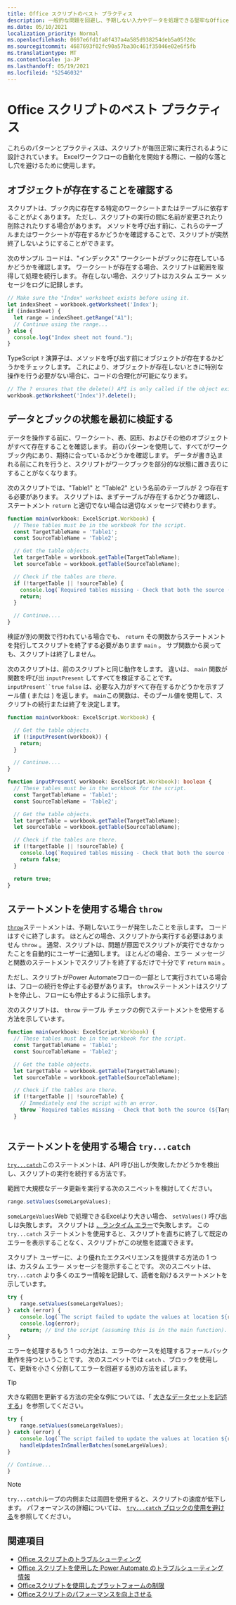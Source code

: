 ```yaml
---
title: Office スクリプトのベスト プラクティス
description: 一般的な問題を回避し、予期しない入力やデータを処理できる堅牢なOfficeスクリプトを記述する方法。
ms.date: 05/10/2021
localization_priority: Normal
ms.openlocfilehash: 0697e6fd1fa8f437a4a585d938254deb5a05f20c
ms.sourcegitcommit: 4687693f02fc90a57ba30c461f35046e02e6f5fb
ms.translationtype: MT
ms.contentlocale: ja-JP
ms.lasthandoff: 05/19/2021
ms.locfileid: "52546032"
---
```

# <a name="best-practices-in-office-scripts"></a>Office スクリプトのベスト プラクティス

これらのパターンとプラクティスは、スクリプトが毎回正常に実行されるように設計されています。 Excelワークフローの自動化を開始する際に、一般的な落とし穴を避けるために使用します。

## <a name="verify-an-object-is-present"></a>オブジェクトが存在することを確認する

スクリプトは、ブック内に存在する特定のワークシートまたはテーブルに依存することがよくあります。 ただし、スクリプトの実行の間に名前が変更されたり削除されたりする場合があります。 メソッドを呼び出す前に、これらのテーブルまたはワークシートが存在するかどうかを確認することで、スクリプトが突然終了しないようにすることができます。

次のサンプル コードは、"インデックス" ワークシートがブックに存在しているかどうかを確認します。 ワークシートが存在する場合、スクリプトは範囲を取得して処理を続行します。 存在しない場合、スクリプトはカスタム エラー メッセージをログに記録します。

```TypeScript
// Make sure the "Index" worksheet exists before using it.
let indexSheet = workbook.getWorksheet('Index');
if (indexSheet) {
  let range = indexSheet.getRange("A1");
  // Continue using the range...
} else {
  console.log("Index sheet not found.");
}
```

TypeScript `?` 演算子は、メソッドを呼び出す前にオブジェクトが存在するかどうかをチェックします。 これにより、オブジェクトが存在しないときに特別な操作を行う必要がない場合に、コードの合理化が可能になります。

```TypeScript
// The ? ensures that the delete() API is only called if the object exists.
workbook.getWorksheet('Index')?.delete();
```

## <a name="validate-data-and-workbook-state-first"></a>データとブックの状態を最初に検証する

データを操作する前に、ワークシート、表、図形、およびその他のオブジェクトがすべて存在することを確認します。 前のパターンを使用して、すべてがワークブック内にあり、期待に合っているかどうかを確認します。 データが書き込まれる前にこれを行うと、スクリプトがワークブックを部分的な状態に置き去りにすることがなくなります。

次のスクリプトでは、"Table1" と "Table2" という名前のテーブルが 2 つ存在する必要があります。 スクリプトは、まずテーブルが存在するかどうか確認し、ステートメント `return` と適切でない場合は適切なメッセージで終わります。

```TypeScript
function main(workbook: ExcelScript.Workbook) {
  // These tables must be in the workbook for the script.
  const TargetTableName = 'Table1';
  const SourceTableName = 'Table2';

  // Get the table objects.
  let targetTable = workbook.getTable(TargetTableName);
  let sourceTable = workbook.getTable(SourceTableName);

  // Check if the tables are there.
  if (!targetTable || !sourceTable) {
    console.log(`Required tables missing - Check that both the source (${TargetTableName}) and target (${SourceTableName}) tables are present before running the script.`);
    return;
  }

  // Continue....
}
```

検証が別の関数で行われている場合でも、 `return` その関数からステートメントを発行してスクリプトを終了する必要があります `main` 。 サブ関数から戻っても、スクリプトは終了しません。

次のスクリプトは、前のスクリプトと同じ動作をします。 違いは、 `main` 関数が関数を呼び出 `inputPresent` してすべてを検証することです。 `inputPresent``true` `false` は、必要な入力がすべて存在するかどうかを示すブール値 ( または ) を返します。 `main`この関数は、そのブール値を使用して、スクリプトの続行または終了を決定します。

```TypeScript
function main(workbook: ExcelScript.Workbook) {

  // Get the table objects.
  if (!inputPresent(workbook)) {
    return;
  }

  // Continue....
}

function inputPresent( workbook: ExcelScript.Workbook): boolean {
  // These tables must be in the workbook for the script.
  const TargetTableName = 'Table1';
  const SourceTableName = 'Table2';

  // Get the table objects.
  let targetTable = workbook.getTable(TargetTableName);
  let sourceTable = workbook.getTable(SourceTableName);

  // Check if the tables are there.
  if (!targetTable || !sourceTable) {
    console.log(`Required tables missing - Check that both the source (${TargetTableName}) and target (${SourceTableName}) tables are present before running the script.`);
    return false;
  }

  return true;
}
```

## <a name="when-to-use-a-throw-statement"></a>ステートメントを使用する場合 `throw`

[`throw`](https://developer.mozilla.org/docs/web/javascript/reference/statements/throw)ステートメントは、予期しないエラーが発生したことを示します。 コードはすぐに終了します。 ほとんどの場合、スクリプトから実行する必要はありません `throw` 。 通常、スクリプトは、問題が原因でスクリプトが実行できなかったことを自動的にユーザーに通知します。 ほとんどの場合、エラー メッセージと関数のステートメントでスクリプトを終了するだけで十分です `return` `main` 。

ただし、スクリプトがPower Automateフローの一部として実行されている場合は、フローの続行を停止する必要があります。 `throw`ステートメントはスクリプトを停止し、フローにも停止するように指示します。

次のスクリプトは、 `throw` テーブル チェックの例でステートメントを使用する方法を示しています。

```TypeScript
function main(workbook: ExcelScript.Workbook) {
  // These tables must be in the workbook for the script.
  const TargetTableName = 'Table1';
  const SourceTableName = 'Table2';

  // Get the table objects.
  let targetTable = workbook.getTable(TargetTableName);
  let sourceTable = workbook.getTable(SourceTableName);

  // Check if the tables are there.
  if (!targetTable || !sourceTable) {
    // Immediately end the script with an error.
    throw `Required tables missing - Check that both the source (${TargetTableName}) and target (${SourceTableName}) tables are present before running the script.`;
  }
  
```

## <a name="when-to-use-a-trycatch-statement"></a>ステートメントを使用する場合 `try...catch`

[`try...catch`](https://developer.mozilla.org/docs/Web/JavaScript/Reference/Statements/try...catch)このステートメントは、API 呼び出しが失敗したかどうかを検出し、スクリプトの実行を続行する方法です。

範囲で大規模なデータ更新を実行する次のスニペットを検討してください。

```TypeScript
range.setValues(someLargeValues);
```

`someLargeValues`Web で処理できるExcelより大きい場合、 `setValues()` 呼び出しは失敗します。 スクリプトは [、ランタイム エラー](../testing/troubleshooting.md#runtime-errors)で失敗します。 この `try...catch` ステートメントを使用すると、スクリプトを直ちに終了して既定のエラーを表示することなく、スクリプトがこの状態を認識できます。

スクリプト ユーザーに、より優れたエクスペリエンスを提供する方法の 1 つは、カスタム エラー メッセージを提示することです。 次のスニペットは、 `try...catch` より多くのエラー情報を記録して、読者を助けるステートメントを示しています。

```TypeScript
try {
    range.setValues(someLargeValues);
} catch (error) {
    console.log(`The script failed to update the values at location ${range.getAddress()}. Please inspect and run again.`);
    console.log(error);
    return; // End the script (assuming this is in the main function).
}
```

エラーを処理するもう 1 つの方法は、エラーのケースを処理するフォールバック動作を持つということです。 次のスニペットでは `catch` 、ブロックを使用して、更新を小さく分割してエラーを回避する別の方法を試します。

> [!TIP]
> 大きな範囲を更新する方法の完全な例については、「 [大きなデータセットを記述する](../resources/samples/write-large-dataset.md)」を参照してください。

```TypeScript
try {
    range.setValues(someLargeValues);
} catch (error) {
    console.log(`The script failed to update the values at location ${range.getAddress()}. Trying a different approach.`);
    handleUpdatesInSmallerBatches(someLargeValues);
}

// Continue...
}
```

> [!NOTE]
> `try...catch`ループの内側または周囲を使用すると、スクリプトの速度が低下します。 パフォーマンスの詳細については、 [ `try...catch` ブロックの使用を避ける](web-client-performance.md#avoid-using-trycatch-blocks-in-or-surrounding-loops)を参照してください。

## <a name="see-also"></a>関連項目

- [Office スクリプトのトラブルシューティング](../testing/troubleshooting.md)
- [Office スクリプトを使用した Power Automate のトラブルシューティング情報](../testing/power-automate-troubleshooting.md)
- [Officeスクリプトを使用したプラットフォームの制限](../testing/platform-limits.md)
- [Officeスクリプトのパフォーマンスを向上させる](web-client-performance.md)
